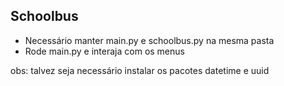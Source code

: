 ## Schoolbus 
- Necessário manter main.py e schoolbus.py na mesma pasta
- Rode main.py e interaja com os menus

obs: talvez seja necessário instalar os pacotes datetime e uuid
